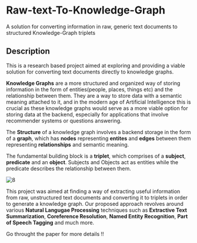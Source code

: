 # Raw-text-To-Knowledge-Graph
A solution for converting information in raw, generic text documents to structured Knowledge-Graph triplets

## Description

This is a research based project aimed at exploring and providing a viable solution for converting text documents directly to knowledge graphs. 

**Knowledge Graphs** are a more structured and organized way of storing information in the form of entities(people, places, things etc) and the relationship between them. They are a way to store data with a semantic meaning attached to it, and in the modern age of Artificial Intelligence this is crucial as these knowledge graphs would serve as a more viable option for storing data at the backend, especially for applications that involve recommender systems or questions answering.

The **Structure** of a knowledge graph involves a backend storage in the form of a **graph**, which has **nodes** representing **entites** and **edges** between them representing **relationships** and semantic meaning. 

The fundamental building block is a **triplet**, which comprises of a **subject**, **predicate** and an **object**. Subjects and Objects act as entities while the predicate describes the relationship between them.

![8](https://github.com/shazilahmed17/Raw-text-To-Knowledge-Graph/assets/124556496/ca62ef4c-a00c-4577-b043-f856176aaae4)

This project was aimed at finding a way of extracting useful information from raw, unstructured text documents and converting it to triplets in order to generate a knowledge graph. Our proposed approach revolves around various **Natural Langugae Processing** techniques such as **Extractive Text Summarization**, **Coreference Resolution**, **Named Entity Recognition**, **Part of Speech Tagging** and much more.

Go throught the paper for more details !!
